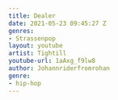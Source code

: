```yaml
---
title: Dealer
date: 2021-05-23 09:45:27 Z
genres:
- Strassenpop
layout: youtube
artist: Tightill
youtube-url: 1aAxg_f9lw8
author: Johannriderfromrohan
genre:
- hip-hop
---
```


